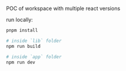 POC of workspace with multiple react versions

run locally:

```bash
pnpm install

# inside `lib` folder
npm run build

# inside `app` folder
npm run dev
```
